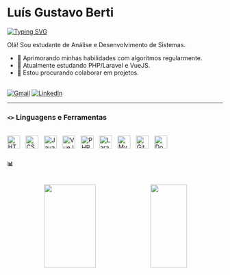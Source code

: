  # Luís Gustavo Berti

[![Typing SVG](https://readme-typing-svg.demolab.com?font=Fira+Code&weight=700&size=20&duration=3000&pause=1000&color=EC0B43&lines=Web+Developer;Full+Stack)](https://git.io/typing-svg)

Olá! Sou estudante de Análise e Desenvolvimento de Sistemas.
- 🔭 Aprimorando minhas habilidades com algoritmos regularmente.
- 🌱 Atualmente estudando PHP/Laravel e VueJS.
- 🤝 Estou procurando colaborar em projetos.



<br>

<div align="left">
  <a href="mailto:lsgustavo404@gmail.com"><img alt="Gmail" src="https://img.shields.io/badge/Gmail-D14836?style=for-the-badge&logo=gmail&logoColor=white"/></a> 
  <a href="https://www.linkedin.com/in/lsgustavo/"><img alt="LinkedIn" src="https://img.shields.io/badge/LinkedIn-0077B5?style=for-the-badge&logo=linkedin&logoColor=white"/></a> 
</div>

---

### <code><></code> Linguagens e Ferramentas

<br>

<div>

  <img align="left" alt="HTML" width="30px" style="padding-right:10px;" src="https://cdn.jsdelivr.net/gh/devicons/devicon/icons/html5/html5-plain.svg"/>
  <img align="left" alt="CSS" width="30px" style="padding-right:10px;" src="https://cdn.jsdelivr.net/gh/devicons/devicon/icons/css3/css3-plain.svg"/>
  <img align="left" alt="JavaScript" width="30px" style="padding-right:10px;" src="https://cdn.jsdelivr.net/gh/devicons/devicon/icons/javascript/javascript-plain.svg"/>
  <img align="left" alt="VueJS" width="30px" style="padding-right:10px;" src="https://cdn.jsdelivr.net/gh/devicons/devicon/icons/vuejs/vuejs-original.svg" />
  <img align="left" alt="PHP" width="30px" style="padding-right:10px;" src="https://cdn.jsdelivr.net/gh/devicons/devicon@latest/icons/php/php-original.svg" />
  <img align="left" alt="Laravel" width="30px" style="padding-right:10px;" src="https://cdn.jsdelivr.net/gh/devicons/devicon@latest/icons/laravel/laravel-original.svg" />
  <img align="left" alt="MySQL" width="30px" style="padding-right:10px;" src="https://cdn.jsdelivr.net/gh/devicons/devicon/icons/mysql/mysql-original.svg" />
  <img align="left" alt="Git" width="30px" style="padding-right:10px;" src="https://cdn.jsdelivr.net/gh/devicons/devicon/icons/git/git-original.svg"/>
  <img align="left" alt="Docker" width="30px" style="padding-right:10px;" src="https://cdn.jsdelivr.net/gh/devicons/devicon/icons/docker/docker-plain.svg"/>
</div>

<br>

#

### <code>📊</code>
<br>

<div align="center">
  <img width="49%" height="195px" src="https://github-readme-stats.vercel.app/api?username=lsgustavo&show_icons=true&count_private=true&title_color=5448C8&icon_color=EC0B43&text_color=c9d1d9&bg_color=0d1117&border_color=fff0"/> 
  <img width="41%" height="195px" src="https://github-readme-stats.vercel.app/api/top-langs/?username=lsgustavo&layout=compact&title_color=5448C8&text_color=fff&bg_color=0d1117&border_color=fff0"/>
</div>

<br>
